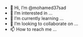 - 👋 Hi, I’m @mohamed37sad
- 👀 I’m interested in ...
- 🌱 I’m currently learning ...
- 💞️ I’m looking to collaborate on ...
- 📫 How to reach me ...

<!---
mohamed37sad/mohamed37sad is a ✨ special ✨ repository because its `README.md` (this file) appears on your GitHub profile.
You can click the Preview link to take a look at your changes.
--->
